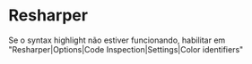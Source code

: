# Resharper
Se o syntax highlight não estiver funcionando, habilitar em "Resharper|Options|Code Inspection|Settings|Color identifiers"